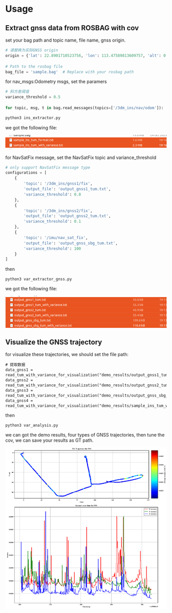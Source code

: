 # Usage

## Extract gnss data from ROSBAG with cov

set your bag path and topic name, file name, gnss origin.

```python
# 请替换为实际GNSS origin
origin = {'lat': 22.8901710523756, 'lon': 113.47589813609757, 'alt': 0.07678306745241956}  

# Path to the rosbag file
bag_file = 'sample.bag'  # Replace with your rosbag path
```

for nav_msgs:Odometry msgs, set the paramers

```python
# 斜方差阈值
variance_threshold = 0.5

for topic, msg, t in bag.read_messages(topics=['/3dm_ins/nav/odom']):
```

```python
python3 ins_extractor.py
```

we got the following file:

![image-20240502192242384](./readme/image-20240502192242384.png)

for NavSatFix message, set the NavSatFix topic and variance_threshold

```python
# only support NavSatFix message type
configurations = [
    {
        'topic': '/3dm_ins/gnss1/fix',
        'output_file': 'output_gnss1_tum.txt',
        'variance_threshold': 0.8
    },
    {
        'topic': '/3dm_ins/gnss2/fix',
        'output_file': 'output_gnss2_tum.txt',
        'variance_threshold': 0.1
    },
    {
        'topic': '/imu/nav_sat_fix',
        'output_file': 'output_gnss_sbg_tum.txt',
        'variance_threshold': 100
    }
]
```

then

```python3
python3 var_extractor_gnss.py
```

we got the following file:

![image-20240502191846799](./readme/image-20240502191846799.png)

## Visualize the GNSS trajectory

for visualize these trajectories, we should set the file path:

```python3
# 提取数据
data_gnss1 = read_tum_with_variance_for_visualization("demo_results/output_gnss1_tum_with_variance.txt")
data_gnss2 = read_tum_with_variance_for_visualization("demo_results/output_gnss2_tum_with_variance.txt")
data_gnss3 = read_tum_with_variance_for_visualization("demo_results/output_gnss_sbg_tum_with_variance.txt")
data_gnss4 = read_tum_with_variance_for_visualization("demo_results/sample_ins_tum_with_variance.txt")
```

then 

```
python3 var_analysis.py
```

we can got the demo results, four types of GNSS trajectories, then tune the cov, we can save your results as GT path.

![image-20240502192704774](./readme/image-20240502192704774.png)